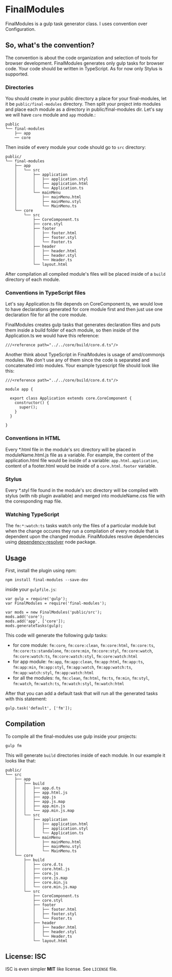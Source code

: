 FinalModules
============

FinalModules is a gulp task generator class. I uses convention over Configuration.

## So, what's the convention?

The convention is about the code organization and selection of tools for browser development.
FinalModules generates only gulp tasks for browser code.
Your code should be written in TypeScript.
As for now only Stylus is supported.

### Directories

You should create in your public directory a place for your final-modules, let it be `public/final-modules` directory.
  Then split your project into modules and place each module as a directory in public/final-modules dir.
  Let's say we will have `core` module and `app` module.:
  
    public
    └── final-modules
        ├── app
        ── core

Then inside of every module your code should go to `src` directory:

    public/
    └── final-modules
        ├── app
        │   └── src
        │       ├── application
        │       │   ├── application.styl
        │       │   ├── application.html
        │       │   └── Application.ts
        │       └── mainMenu
        │           ├── mainMenu.html
        │           ├── mainMenu.styl
        │           └── MainMenu.ts
        └── core
            └── src
                ├── CoreComponent.ts
                ├── core.styl
                ├── footer
                │   ├── footer.html
                │   ├── footer.styl
                │   └── Footer.ts
                ├── header
                │   ├── header.html
                │   ├── header.styl
                │   └── Header.ts
                └── layout.html

After compilation all compiled module's files will be placed inside of a `build` directory of each module.

### Conventions in TypeScript files

Let's say Application.ts file depends on CoreComponent.ts, we would love to have declarations generated for core module first and then just use one declaration file for all the core module.

FinalModules creates gulp tasks that generates declaration files and puts them inside a build folder of each module, so then inside of the Application.ts we would have this reference:

    ///<reference path="../../core/build/core.d.ts"/>

Another think about TypeScript in FinalModules is usage of amd/commonjs modules. We don't use any of them since the code is separated and concatenated into modules. Your example typescript file should look like this:

    ///<reference path="../../core/build/core.d.ts"/>
    
    module app {
    
      export class Application extends core.CoreComponent {
        constructor() {
          super();    
        }
      }
    
    }

### Conventions in HTML

Every \*.html file in the module's src directory will be placed in moduleName.html.js file as a variable.
 For example, the content of the application.html file would be inside of a variable: `app.html.application`,
 content of a footer.html would be inside of a `core.html.footer` variable.

### Stylus

Every \*.styl file found in the module's src directory will be compiled with stylus (with nib plugin available) and merged into moduleName.css file with the coresponding map file.

### Watching TypeScript

The `fm:*:watch:ts` tasks watch only the files of a particular module but when the change occures they run a compilation of every module that is dependent upon the changed module. FinalModules resolve dependencies using [dependency-resolver](https://www.npmjs.org/package/dependency-resolver "dependency-resolver") node package.

## Usage

First, install the plugin using npm:

    npm install final-modules --save-dev

inside your `gulpfile.js`:

    var gulp = require('gulp');
    var FinalModules = require('final-modules');
    
    var mods = new FinalModules('public/src');
    mods.add('core');
    mods.add('app', ['core']);
    mods.generateTasks(gulp);
    
This code will generate the following gulp tasks:

- for core module: `fm:core`, `fm:core:clean`, `fm:core:html`, `fm:core:ts`, `fm:core:ts:standalone`, `fm:core:min`, `fm:core:styl`, `fm:core:watch`, `fm:core:watch:ts`, `fm:core:watch:styl`, `fm:core:watch:html`
- for app module: `fm:app`, `fm:app:clean`, `fm:app:html`, `fm:app:ts`, `fm:app:min`, `fm:app:styl`, `fm:app:watch`, `fm:app:watch:ts`, `fm:app:watch:styl`, `fm:app:watch:html`
- for all the modules: `fm`, `fm:clean`, `fm:html`, `fm:ts`, `fm:min`, `fm:styl`, `fm:watch`, `fm:watch:ts`, `fm:watch:styl`, `fm:watch:html`

After that you can add a default task that will run all the generated tasks with this statement:
 
    gulp.task('default', ['fm']);
  
## Compilation

To compile all the final-modules use gulp inside your projects:
 
    gulp fm
    
This will generate `build` directories inside of each module. In our example it looks like that:

    public/
    └── src
        ├── app
        │   ├── build
        │   │   ├── app.d.ts
        │   │   ├── app.html.js
        │   │   ├── app.js
        │   │   ├── app.js.map
        │   │   ├── app.min.js
        │   │   └── app.min.js.map
        │   └── src
        │       ├── application
        │       │   ├── application.html
        │       │   ├── application.styl
        │       │   └── Application.ts
        │       └── mainMenu
        │           ├── mainMenu.html
        │           ├── mainMenu.styl
        │           └── MainMenu.ts
        └── core
            ├── build
            │   ├── core.d.ts
            │   ├── core.html.js
            │   ├── core.js
            │   ├── core.js.map
            │   ├── core.min.js
            │   └── core.min.js.map
            └── src
                ├── CoreComponent.ts
                ├── core.styl
                ├── footer
                │   ├── footer.html
                │   ├── footer.styl
                │   └── Footer.ts
                ├── header
                │   ├── header.html
                │   ├── header.styl
                │   └── Header.ts
                └── layout.html
                
## License: ISC

ISC is even simpler **MIT** like license. See `LICENSE` file.
